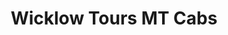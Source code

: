 ---
title: "Wicklow Tours MT Cabs"
address: "1 Quinnsborough Road, Bray, Co. Wicklow"
tel: "+353 (0)12 04 0444"
county: "Wicklow"
category: "Chauffeur Services"
type: "Content"
lat: "53.19984436035156"
lng: "-6.1049699783325195"
---
